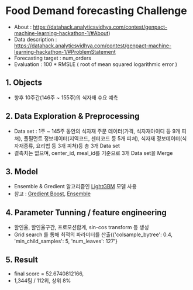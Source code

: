 # Food Demand forecasting Challenge


* About : https://datahack.analyticsvidhya.com/contest/genpact-machine-learning-hackathon-1/#About)
* Data description : https://datahack.analyticsvidhya.com/contest/genpact-machine-learning-hackathon-1/#ProblemStatement
* Forecasting target : num_orders
* Evaluation : 100 * RMSLE ( root of mean squared logarithmic error )

## 1. Objects
* 향후 10주간(146주 ~ 155주)의 식자재 수요 예측
 
## 2. Data Exploration & Preprocessing
* Data set : 1주 ~ 145주 동안의 식자재 주문 데이터(가격, 식자재아이디 등 9개 피쳐), 풀필먼트 정보데이터(지역코드, 센터코드 등 5개 피쳐), 식자재 정보데이터(식자재종류, 요리법 등 3개 피쳐)등 총 3개 Data set
* 결측치는 없으며, center_id, meal_id를 기준으로 3개 Data set을 Merge

## 3. Model
* Ensemble & Gredient 알고리즘인 [LightGBM](https://lightgbm.readthedocs.io/en/latest/index.html) 모델 사용
* 참고 : [Gredient Boost](https://en.wikipedia.org/wiki/Gradient_boosting), [Ensemble](https://tensorflow.blog/파이썬-머신러닝/2-3-6-결정-트리의-앙상블/)


## 4. Parameter Tunning / feature engineering
* 할인율, 할인율구간, 프로모션합계, sin-cos transform 등 생성   
* Grid search 를 통해 최적의 파라미터를 산출({'colsample_bytree': 0.4, 'min_child_samples': 5, 'num_leaves': 127'}

## 5. Result
* final score = 52.6740812166, 
* 1,344팀 / 112위, 상위 8%


